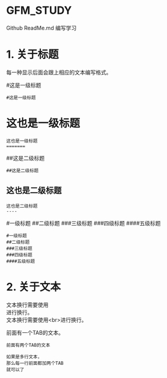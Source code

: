 # GFM_STUDY
Github ReadMe.md 编写学习

# 1. 关于标题
每一种显示后面会跟上相应的文本编写格式。

#这是一级标题
```
#这是一级标题
```

这也是一级标题
=======
```
这也是一级标题
=======
```

##这是二级标题
```
##这是二级标题
```

这也是二级标题
----
```
这也是二级标题
----
```

#一级标题
##二级标题
###三级标题
###四级标题
####五级标题
```
#一级标题
##二级标题
###三级标题
###四级标题
####五级标题
```

# 2. 关于文本
文本换行需要使用<br>进行换行。<br>
文本换行需要使用\<br>进行换行。<br>

  前面有一个TAB的文本。
  
    前面有两个TAB的文本

    如果是多行文本，
    那么每一行前面都加两个TAB
    就可以了
